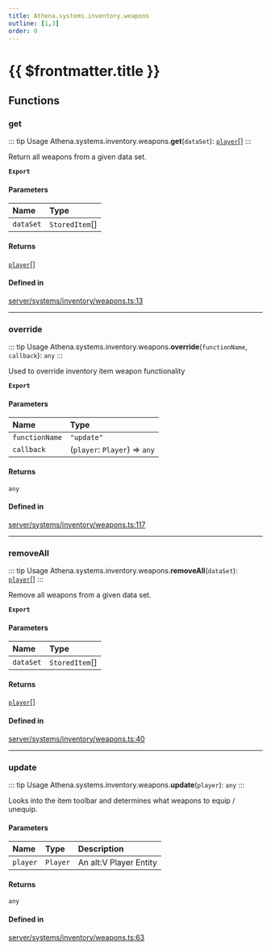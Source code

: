 ```yaml
---
title: Athena.systems.inventory.weapons
outline: [1,3]
order: 0
---
```


# {{ $frontmatter.title }}


## Functions

### get

::: tip Usage
Athena.systems.inventory.weapons.**get**(`dataSet`): [`player`](server_config.md#player)[]
:::

Return all weapons from a given data set.

**`Export`**

#### Parameters

| Name | Type |
| :------ | :------ |
| `dataSet` | `StoredItem`[] |

#### Returns

[`player`](server_config.md#player)[]

#### Defined in

[server/systems/inventory/weapons.ts:13](https://github.com/Stuyk/altv-athena/blob/217ba5f/src/core/server/systems/inventory/weapons.ts#L13)

___

### override

::: tip Usage
Athena.systems.inventory.weapons.**override**(`functionName`, `callback`): `any`
:::

Used to override inventory item weapon functionality

**`Export`**

#### Parameters

| Name | Type |
| :------ | :------ |
| `functionName` | ``"update"`` |
| `callback` | (`player`: `Player`) => `any` |

#### Returns

`any`

#### Defined in

[server/systems/inventory/weapons.ts:117](https://github.com/Stuyk/altv-athena/blob/217ba5f/src/core/server/systems/inventory/weapons.ts#L117)

___

### removeAll

::: tip Usage
Athena.systems.inventory.weapons.**removeAll**(`dataSet`): [`player`](server_config.md#player)[]
:::

Remove all weapons from a given data set.

**`Export`**

#### Parameters

| Name | Type |
| :------ | :------ |
| `dataSet` | `StoredItem`[] |

#### Returns

[`player`](server_config.md#player)[]

#### Defined in

[server/systems/inventory/weapons.ts:40](https://github.com/Stuyk/altv-athena/blob/217ba5f/src/core/server/systems/inventory/weapons.ts#L40)

___

### update

::: tip Usage
Athena.systems.inventory.weapons.**update**(`player`): `any`
:::

Looks into the item toolbar and determines what weapons to equip / unequip.

#### Parameters

| Name | Type | Description |
| :------ | :------ | :------ |
| `player` | `Player` | An alt:V Player Entity |

#### Returns

`any`

#### Defined in

[server/systems/inventory/weapons.ts:63](https://github.com/Stuyk/altv-athena/blob/217ba5f/src/core/server/systems/inventory/weapons.ts#L63)
